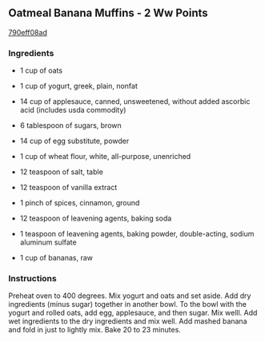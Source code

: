 ## Oatmeal Banana Muffins - 2 Ww Points

[790eff08ad](http://www.food.com/recipe/oatmeal-banana-muffins-2-ww-points-408200)

### Ingredients

 - 1 cup of oats

 - 1 cup of yogurt, greek, plain, nonfat

 - 14 cup of applesauce, canned, unsweetened, without added ascorbic acid (includes usda commodity)

 - 6 tablespoon of sugars, brown

 - 14 cup of egg substitute, powder

 - 1 cup of wheat flour, white, all-purpose, unenriched

 - 12 teaspoon of salt, table

 - 12 teaspoon of vanilla extract

 - 1 pinch of spices, cinnamon, ground

 - 12 teaspoon of leavening agents, baking soda

 - 1 teaspoon of leavening agents, baking powder, double-acting, sodium aluminum sulfate

 - 1 cup of bananas, raw

### Instructions

Preheat oven to 400 degrees. Mix yogurt and oats and set aside. Add dry ingredients (minus sugar) together in another bowl. To the bowl with the yogurt and rolled oats, add egg, applesauce, and then sugar. Mix welll. Add wet ingredients to the dry ingredients and mix well. Add mashed banana and fold in just to lightly mix. Bake 20 to 23 minutes.